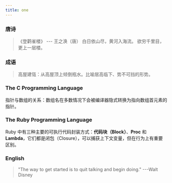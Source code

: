```yaml
---
title: one
---
```


### 唐诗
> 《登鹳雀楼》
>     --- 王之涣（唐）
> 白日依山尽，黄河入海流。
> 欲穷千里目，更上一层楼。

### 成语
> 高屋建瓴：从高屋顶上倾倒瓶水。比喻居高临下、势不可挡的形势。

### The C Programming Language
指针与数组的关系：数组名在多数情况下会被编译器隐式转换为指向数组首元素的指针。

### The Ruby Programming Language
Ruby 中有三种主要的可执行代码封装方式：**代码块（Block）**、**Proc** 和 **Lambda**，它们都是闭包（Closure），可以捕获上下文变量，但在行为上有重要区别。

### English
> "The way to get started is to quit talking and begin doing."  ---Walt Disney
